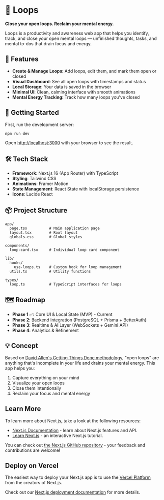 # 🧩 Loops

**Close your open loops. Reclaim your mental energy.**

Loops is a productivity and awareness web app that helps you identify, track, and close your open mental loops — unfinished thoughts, tasks, and mental to-dos that drain focus and energy.

## 🎯 Features

- **Create & Manage Loops**: Add loops, edit them, and mark them open or closed
- **Visual Dashboard**: See all open loops with timestamps and status
- **Local Storage**: Your data is saved in the browser
- **Minimal UI**: Clean, calming interface with smooth animations
- **Mental Energy Tracking**: Track how many loops you've closed

## 🚀 Getting Started

First, run the development server:

```bash
npm run dev
```

Open [http://localhost:3000](http://localhost:3000) with your browser to see the result.

## 🛠️ Tech Stack

- **Framework**: Next.js 16 (App Router) with TypeScript
- **Styling**: Tailwind CSS
- **Animations**: Framer Motion
- **State Management**: React State with localStorage persistence
- **Icons**: Lucide React

## 📦 Project Structure

```
app/
  page.tsx          # Main application page
  layout.tsx        # Root layout
  globals.css       # Global styles

components/
  loop-card.tsx     # Individual loop card component

lib/
  hooks/
    use-loops.ts    # Custom hook for loop management
  utils.ts          # Utility functions

types/
  loop.ts           # TypeScript interfaces for loops
```

## 🗺️ Roadmap

- **Phase 1** ✅: Core UI & Local State (MVP) - Current
- **Phase 2**: Backend Integration (PostgreSQL + Prisma + BetterAuth)
- **Phase 3**: Realtime & AI Layer (WebSockets + Gemini API)
- **Phase 4**: Analytics & Refinement

## 💡 Concept

Based on [David Allen's Getting Things Done methodology](https://gettingthingsdone.com/), "open loops" are anything that's incomplete in your life and drains your mental energy. This app helps you:

1. Capture everything on your mind
2. Visualize your open loops
3. Close them intentionally
4. Reclaim your focus and mental energy

## Learn More

To learn more about Next.js, take a look at the following resources:

- [Next.js Documentation](https://nextjs.org/docs) - learn about Next.js features and API.
- [Learn Next.js](https://nextjs.org/learn) - an interactive Next.js tutorial.

You can check out [the Next.js GitHub repository](https://github.com/vercel/next.js) - your feedback and contributions are welcome!

## Deploy on Vercel

The easiest way to deploy your Next.js app is to use the [Vercel Platform](https://vercel.com/new?utm_medium=default-template&filter=next.js&utm_source=create-next-app&utm_campaign=create-next-app-readme) from the creators of Next.js.

Check out our [Next.js deployment documentation](https://nextjs.org/docs/app/building-your-application/deploying) for more details.
